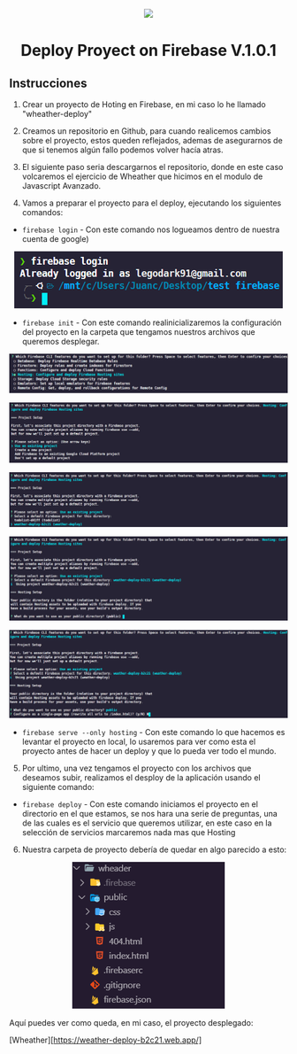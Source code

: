 <p align="center"><img src="https://img.icons8.com/color/144/000000/firebase.png"/></p>
<h1 align="center">Deploy  Proyect on Firebase V.1.0.1</h1>

## Instrucciones

1. Crear un proyecto de Hoting en Firebase, en mi caso lo he llamado "wheather-deploy"

2. Creamos un repositorio en Github, para cuando realicemos cambios sobre el proyecto, estos queden reflejados, ademas de asegurarnos de que si tenemos algún fallo podemos volver hacía atras.

3. El siguiente paso seria descargarnos el repositorio, donde en este caso volcaremos el ejercicio de Wheather que hicimos en el modulo de Javascript Avanzado.

4. Vamos a preparar el proyecto para el deploy, ejecutando los siguientes comandos:

  -  `firebase login` - Con este comando nos logueamos dentro de nuestra cuenta de google)

<p align="center"><img src="./images_firebase/login.PNG"/></p>

  -  `firebase init` - Con este comando realinicializaremos la configuración del proyecto en la carpeta que tengamos nuestros archivos que queremos desplegar.

  <p align="center"><img src="./images_firebase/select_service.PNG"/></p>

  <p align="center"><img src="./images_firebase/proyecto_seleccion.PNG"/></p>

  <p align="center"><img src="./images_firebase/proyecto_seleccion_1.PNG"/></p>

  <p align="center"><img src="./images_firebase/proyecto_seleccion_carpeta.PNG"/></p>

  <p align="center"><img src="./images_firebase/proyecto_seleccion_no_index.PNG"/></p>

  -  `firebase serve --only hosting` - Con este comando lo que hacemos es levantar el proyecto en local, lo usaremos para ver como esta el proyecto antes de hacer un deploy y que lo pueda ver todo el mundo.

5. Por ultimo, una vez tengamos el proyecto con los archivos que deseamos subir, realizamos el desploy de la aplicación usando el siguiente comando:

- `firebase deploy` - Con este comando iniciamos el proyecto en el directorio en el que estamos, se nos hara una serie de preguntas, una de las cuales es el servicio que queremos utilizar, en este caso en la selección de servicios marcaremos nada mas que Hosting

6. Nuestra carpeta de proyecto debería de quedar en algo parecido a esto:

<p align="center"><img src="./images_firebase/proyect.PNG"/></p>

Aquí puedes ver como queda, en mi caso, el proyecto desplegado:

[Wheather][https://weather-deploy-b2c21.web.app/] 